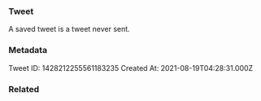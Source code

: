 ### Tweet
A saved tweet is a tweet never sent.

### Metadata
Tweet ID: 1428212255561183235
Created At: 2021-08-19T04:28:31.000Z

### Related

